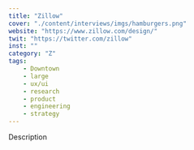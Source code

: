 ```yaml
---
title: "Zillow"
cover: "./content/interviews/imgs/hamburgers.png"
website: "https://www.zillow.com/design/"
twit: "https://twitter.com/zillow"
inst: ""
category: "Z"
tags:
    - Downtown
    - large
    - ux/ui
    - research
    - product
    - engineering
    - strategy
---
```


Description
